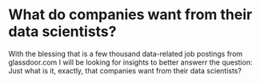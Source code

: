# What do companies want from their data scientists?
 With the blessing that is a few thousand data-related job postings from glassdoor.com I will be looking for insights to better answerr the question:  Just what is it, exactly, that companies want from their data scientists?
